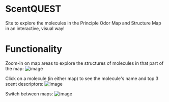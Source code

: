 # ScentQUEST
Site to explore the molecules in the Principle Odor Map and Structure Map in an interactive, visual way!

# Functionality
Zoom-in on map areas to explore the structures of molecules in that part of the map:
![image](https://github.com/ctaphal/scentQuest/assets/67525176/8a56148c-b1b5-40e5-bf5d-9ac990d05eac)

Click on a molecule (in either map) to see the molecule's name and top 3 scent descriptors:
![image](https://github.com/ctaphal/scentQuest/assets/67525176/dc5fd204-9f92-4a45-824e-8c01babfcf87)

Switch between maps: 
![image](https://github.com/ctaphal/scentQuest/assets/67525176/b012363e-f4a6-42be-8b0f-b698382e56b8)
